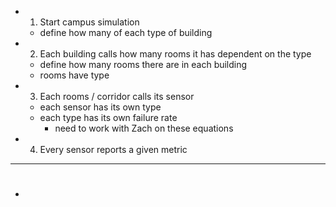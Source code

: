 - 1. Start campus simulation
  - define how many of each type of building
- 2. Each building calls how many rooms it has dependent on the type
  - define how many rooms there are in each building
  - rooms have type
- 3. Each rooms /  corridor calls its sensor
  - each sensor has its own type
  - each type has its own failure rate
    - need to work with Zach on these equations
- 4. Every sensor reports a given metric
---

#
-
